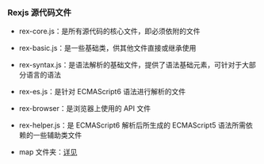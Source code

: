 ### Rexjs 源代码文件

- rex-core.js：是所有源代码的核心文件，即必须依附的文件

- rex-basic.js：是一些基础类，供其他文件直接或继承使用

- rex-syntax.js：是语法解析的基础文件，提供了语法基础元素，可针对于大部分语言的语法

- rex-es.js：是针对 ECMAScript6 语法进行解析的文件

- rex-browser：是浏览器上使用的 API 文件

- rex-helper.js：是 ECMAScript6 解析后所生成的 ECMAScript5 语法所需依赖的一些辅助类文件

- map 文件夹：[详见](map/ReadMe.md)